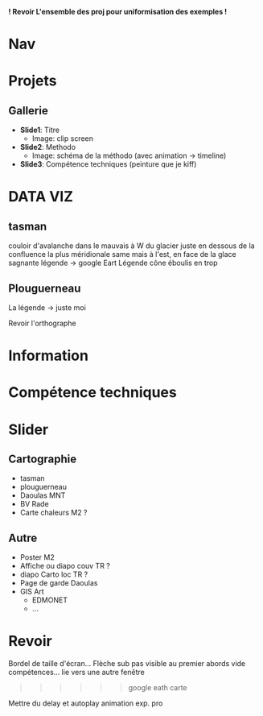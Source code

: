 **! Revoir L'ensemble des proj pour uniformisation des exemples !**

# Nav

# Projets
## Gallerie

- **Slide1**: Titre
  - Image: clip screen
- **Slide2**: Methodo
  - Image: schéma de la méthodo (avec animation -> timeline)
- **Slide3**: Compétence techniques (peinture que je kiff)



# DATA VIZ
## tasman
couloir d'avalanche dans le mauvais à W du glacier juste en dessous de la confluence la plus méridionale
same mais à l'est, en face de la glace sagnante
légende -> google Eart
Légende cône éboulis en trop

## Plouguerneau
La légende -> juste moi

Revoir l'orthographe

# Information

# Compétence techniques
# Slider

## Cartographie
- tasman 
- plouguerneau
- Daoulas MNT
- BV Rade
- Carte chaleurs M2 ?

## Autre
- Poster M2
- Affiche ou diapo couv TR ?
- diapo Carto loc TR ?
- Page de garde Daoulas
- GIS Art
  - EDMONET
  - ...

# Revoir
Bordel de taille d'écran...
Flèche sub pas visible au premier abords
vide compétences...
lie vers une autre fenêtre

>>>>>>google eath carte

Mettre du delay et autoplay animation exp. pro